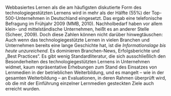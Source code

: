 Webbasiertes Lernen als die am häufigsten diskutierte Form des technologiegestützten Lernens wird in mehr als der Hälfte (55%) der Top-500-Unternehmen in Deutschland eingesetzt. Das ergab eine telefonische Befragung im Frühjahr 2009 (MMB, 2010). Nachholbedarf haben vor allem klein- und mittelständische Unternehmen, heißt es an anderer Stelle (Scheer, 2009). Doch diese Zahlen können nicht darüber hinwegtäuschen: Auch wenn das technologiegestützte Lernen in vielen Branchen und Unternehmen bereits eine lange Geschichte hat, ist die *Informationslage bis heute unzureichend*. Es dominieren Branchen-News, Erfolgsberichte und „Best Practices“. Es gibt wenig Standardliteratur, die sich ausschließlich den Besonderheiten des technologiegestützten Lernens in Unternehmen widmet, kaum repräsentative Erhebungen zum Stand des Einsatzes von Lernmedien in der betrieblichen Weiterbildung, und es mangelt – wie in der gesamten Weiterbildung – an Evaluationen, in deren Rahmen überprüft wird, ob die mit der Einführung einzelner Lernmedien gesteckten Ziele auch erreicht wurden.
